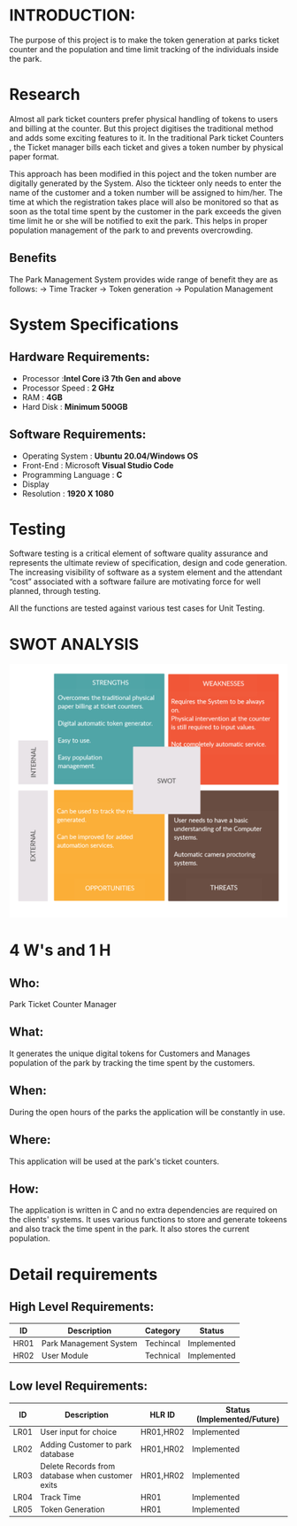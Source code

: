 # INTRODUCTION:
The purpose of this project is to make the token generation at parks ticket counter and the population and time limit tracking of the individuals inside the park.

# Research
Almost all park ticket counters prefer physical handling of tokens to users and billing at the counter.
But this project digitises the traditional method and adds some exciting features to it.
In the traditional Park ticket Counters , the Ticket manager bills each ticket and gives a token number by physical paper format.

This approach has been modified in this poject and the token number are digitally generated by the System. Also the tickteer only needs to enter the name of the customer and a token number will be assigned to him/her. The time at which the registration takes place will also be monitored so that as soon as the total time spent by the customer in the park exceeds the given time limit he or she will be notified to exit the park.
This helps in proper population management of the park to and prevents overcrowding.

## Benefits
The Park Management System provides wide range of benefit they are as follows:
-> Time Tracker
-> Token generation
-> Population Management

# System Specifications
## Hardware Requirements:
* Processor :**Intel Core i3 7th Gen and above**
* Processor Speed : **2 GHz**
* RAM : **4GB**
* Hard Disk : **Minimum 500GB**

## Software Requirements:
* Operating System : **Ubuntu 20.04/Windows OS**
* Front-End : Microsoft **Visual Studio Code**
* Programming Language : **C**
* Display
*  Resolution : **1920 X 1080**

# Testing
Software testing is a critical element of software quality assurance and represents the ultimate review of specification, design and code generation. The increasing visibility of software as a system element and the attendant “cost” associated with a software failure are motivating force for well planned, through testing.

All the functions are tested against various test cases for Unit Testing.

# SWOT ANALYSIS
![SWOT](https://github.com/UdayKiran2100/ParkManagement_StepIn_303097/blob/main/1_Requirements/SWOT.png?raw=true)
 
# 4 W's and 1 H
## Who:
Park Ticket Counter Manager
## What:
It generates the unique digital tokens for Customers and Manages population of the park by tracking the time spent by the customers. 
## When:
During the open hours of the parks the application will be constantly in use.
## Where:
This application will be used at the park's ticket counters.
## How:
The application is written in C and no extra dependencies are required on the clients' systems. It uses various functions to store and generate tokeens and also track the time spent in the park. It also stores the current population. 

# Detail requirements
## High Level Requirements:
|ID   |	Description	|Category	| Status |
|---  |-------------|----------|--------|
|HR01 |	Park Management System	|Techincal	|Implemented|
|HR02 | User Module  |	Technical	| Implemented|
## Low level Requirements:
|ID	|Description	| HLR ID	|Status (Implemented/Future)|
|----|------------|--------|--------------------------|
|LR01|	User input for choice  |	HR01,HR02 |	Implemented |
|LR02 |	Adding Customer to park database	| HR01,HR02 |	Implemented |
|LR03	| Delete Records from database when customer exits| HR01,HR02	| Implemented |
|LR04	| Track Time	| HR01 |	Implemented |
|LR05 |	Token Generation |	HR01	| Implemented |
